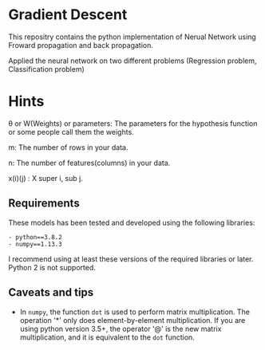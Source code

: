 # Gradient Descent

This repositry contains the python implementation of Nerual Network using Froward propagation and back propagation.

Applied the neural network on two different problems (Regression problem, Classification problem)

# Hints

θ or W(Weights) or parameters: The parameters for the hypothesis function or some people call them the weights.

m: The number of rows in your data.

n: The number of features(columns) in your data.

x(i)(j) : X super i, sub j.


## Requirements 

These models has been tested and developed using the following libraries: 

    - python==3.8.2
    - numpy==1.13.3

    
I recommend using at least these versions of the required libraries or later. Python 2 is not supported. 
 

## Caveats and tips

-  In `numpy`, the function `dot` is used to perform matrix multiplication. The operation '*' only does element-by-element multiplication. If you are using python version 3.5+, the operator '@' is the new matrix multiplication, and it is equivalent to the `dot` function.
